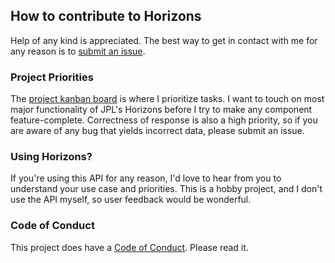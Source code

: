 ## How to contribute to Horizons

Help of any kind is appreciated.
The best way to get in contact with me for any reason is to [submit an issue][new-issue].

[new-issue]: https://github.com/Cantido/horizons/issues/new

### Project Priorities

The [project kanban board] is where I prioritize tasks.
I want to touch on most major functionality of JPL's Horizons before I try to make any component feature-complete.
Correctness of response is also a high priority, so if you are aware of any bug that yields incorrect data, please submit an issue.

[project kanban board]: https://github.com/Cantido/horizons/projects/1

### Using Horizons?

If you're using this API for any reason, I'd love to hear from you to understand your use case and priorities.
This is a hobby project, and I don't use the API myself, so user feedback would be wonderful.

### Code of Conduct

This project does have a [Code of Conduct]. Please read it.

[Code of Conduct]: https://github.com/Cantido/horizons/blob/master/docs/CODE_OF_CONDUCT.md

